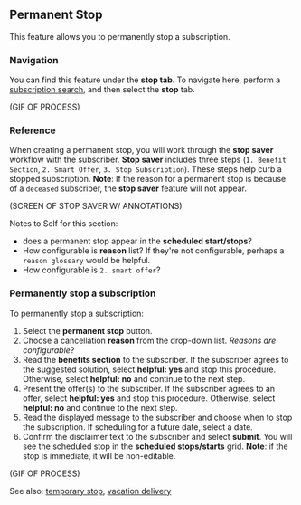 ## Permanent Stop

This feature allows you to permanently stop a subscription.

### Navigation

You can find this feature under the **stop tab**. To navigate here, perform a [subscription search](www.subsearch.com), and then select the **stop** tab.

(GIF OF PROCESS)

### Reference

When creating a permanent stop, you will work through the **stop saver** workflow with the subscriber. **Stop saver** includes three steps (`1. Benefit Section`, `2. Smart Offer`, `3. Stop Subscription`). These steps help curb a stopped subscription. **Note**: If the reason for a permanent stop is because of a `deceased` subscriber, the **stop saver** feature will not appear.

(SCREEN OF STOP SAVER W/ ANNOTATIONS)

Notes to Self for this section:
- does a permanent stop appear in the **scheduled start/stops**?
- How configurable is **reason** list? If they're not configurable, perhaps a `reason glossary` would be helpful.
- How configurable is `2. smart offer`?

### Permanently stop a subscription

To permanently stop a subscription:

1. Select the **permanent stop** button.
2. Choose a cancellation **reason** from the drop-down list. _Reasons are configurable_?
3. Read the **benefits section** to the subscriber. If the subscriber agrees to the suggested solution, select **helpful: yes** and stop this procedure. Otherwise, select **helpful: no** and continue to the next step.
4. Present the offer(s) to the subscriber. If the subscriber agrees to an offer, select **helpful: yes** and stop this procedure. Otherwise, select **helpful: no** and continue to the next step.
5. Read the displayed message to the subscriber and choose when to stop the subscription. If scheduling for a future date, select a date.
6. Confirm the disclaimer text to the subscriber and select **submit**. You will see the scheduled stop in the **scheduled stops/starts** grid. **Note**: if the stop is immediate, it will be non-editable.

(GIF OF PROCESS)

See also: [temporary stop](example.com), [vacation delivery](example.com)


<br><br><br><br><br><br><br><br><br><br>